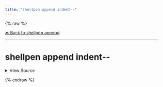 ```yaml
---
title: "shellpen append indent--"
---
```


{% raw %}





[🔙 Back to shellpen append](/api/shellpen/append)

---







<!-- Todo, if there are no subcommands under the child commands, use a smaller heading size -->

# shellpen append indent--



<details>
  <summary>View Source</summary>

{% endraw %}
{% highlight sh %}
if [ -n "$SHELLPEN_SOURCE" ]
then
  local __shellpen__append_indentMinus_sourceIndex=''
  if ! shellpen -- getSourceIndex "$SHELLPEN_SOURCE" - __shellpen__append_indentMinus_sourceIndex
  then
    shellpen -- errors argumentError '%s\n%s' "Source '$1' does not exist" "Command: shellpen ${__shellpen__originalCliCommands[*]}"
    return 1
  else
    _SHELLPEN_INDENT_LEVELS[$__shellpen__append_indentMinus_sourceIndex]="$(( ${_SHELLPEN_INDENT_LEVELS[$__shellpen__append_indentMinus_sourceIndex]} - 1 ))"
  fi
else
  _SHELLPEN_INDENT_LEVELS[$_SHELLPEN_CURRENT_SOURCE_INDEX]="$(( ${_SHELLPEN_INDENT_LEVELS[$_SHELLPEN_CURRENT_SOURCE_INDEX]} - 1 ))"
fi
{% endhighlight %}
{% raw %}

</details>










  
{% endraw %}

